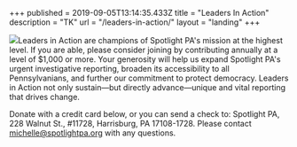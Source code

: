 +++
published = 2019-09-05T13:14:35.433Z
title = "Leaders In Action"
description = "TK"
url = "/leaders-in-action/"
layout = "landing"
+++

<img src="/2022/12/01hs-hn2r-zez7-rm35.png">Leaders in Action are champions of Spotlight PA's mission at the highest level. If you are able, please consider joining by contributing annually at a level of $1,000 or more. Your generosity will help us expand Spotlight PA's urgent investigative reporting, broaden its accessibility to all Pennsylvanians, and further our commitment to protect democracy. Leaders in Action not only sustain—but directly advance—unique and vital reporting that drives change.

Donate with a credit card below, or you can send a check to: Spotlight PA, 228 Walnut St., #11728, Harrisburg, PA 17108-1728. Please contact michelle@spotlightpa.org with any questions.
